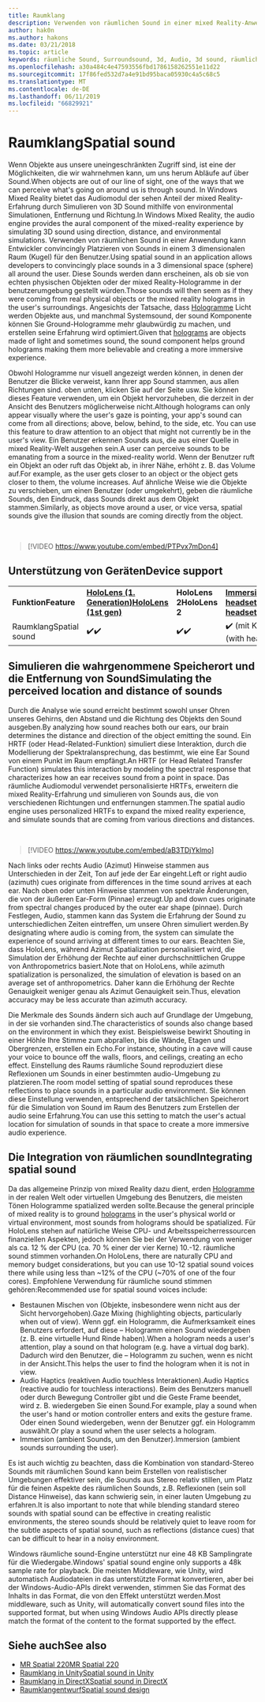 ```yaml
---
title: Raumklang
description: Verwenden von räumlichen Sound in einer mixed Reality-Anwendung, können Sie Sounds in einem 3D-Raum convincingly zu platzieren.
author: hak0n
ms.author: hakons
ms.date: 03/21/2018
ms.topic: article
keywords: räumliche Sound, Surroundsound, 3d, Audio, 3d sound, räumliche audio
ms.openlocfilehash: a30a484c4e47593556fbd1786158262551e11d22
ms.sourcegitcommit: 17f86fed532d7a4e91bd95baca05930c4a5c68c5
ms.translationtype: MT
ms.contentlocale: de-DE
ms.lasthandoff: 06/11/2019
ms.locfileid: "66829921"
---
```

# <a name="spatial-sound"></a><span data-ttu-id="cff69-104">Raumklang</span><span class="sxs-lookup"><span data-stu-id="cff69-104">Spatial sound</span></span>

<span data-ttu-id="cff69-105">Wenn Objekte aus unsere uneingeschränkten Zugriff sind, ist eine der Möglichkeiten, die wir wahrnehmen kann, um uns herum Abläufe auf über Sound.</span><span class="sxs-lookup"><span data-stu-id="cff69-105">When objects are out of our line of sight, one of the ways that we can perceive what's going on around us is through sound.</span></span> <span data-ttu-id="cff69-106">In Windows Mixed Reality bietet das Audiomodul der sehen Anteil der mixed Reality-Erfahrung durch Simulieren von 3D Sound mithilfe von environmental Simulationen, Entfernung und Richtung.</span><span class="sxs-lookup"><span data-stu-id="cff69-106">In Windows Mixed Reality, the audio engine provides the aural component of the mixed-reality experience by simulating 3D sound using direction, distance, and environmental simulations.</span></span> <span data-ttu-id="cff69-107">Verwenden von räumlichen Sound in einer Anwendung kann Entwickler convincingly Platzieren von Sounds in einem 3 dimensionalen Raum (Kugel) für den Benutzer.</span><span class="sxs-lookup"><span data-stu-id="cff69-107">Using spatial sound in an application allows developers to convincingly place sounds in a 3 dimensional space (sphere) all around the user.</span></span> <span data-ttu-id="cff69-108">Diese Sounds werden dann erscheinen, als ob sie von echten physischen Objekten oder der mixed Reality-Hologramme in der benutzerumgebung gestellt würden.</span><span class="sxs-lookup"><span data-stu-id="cff69-108">Those sounds will then seem as if they were coming from real physical objects or the mixed reality holograms in the user's surroundings.</span></span> <span data-ttu-id="cff69-109">Angesichts der Tatsache, dass [Hologramme](hologram.md) Licht werden Objekte aus, und manchmal Systemsound, der sound Komponente können Sie Ground-Hologramme mehr glaubwürdig zu machen, und erstellen seine Erfahrung wird optimiert.</span><span class="sxs-lookup"><span data-stu-id="cff69-109">Given that [holograms](hologram.md) are objects made of light and sometimes sound, the sound component helps ground holograms making them more believable and creating a more immersive experience.</span></span>

<span data-ttu-id="cff69-110">Obwohl Hologramme nur visuell angezeigt werden können, in denen der Benutzer die Blicke verweist, kann Ihrer app Sound stammen, aus allen Richtungen sind. oben unten, klicken Sie auf der Seite usw. Sie können dieses Feature verwenden, um ein Objekt hervorzuheben, die derzeit in der Ansicht des Benutzers möglicherweise nicht.</span><span class="sxs-lookup"><span data-stu-id="cff69-110">Although holograms can only appear visually where the user's gaze is pointing, your app's sound can come from all directions; above, below, behind, to the side, etc. You can use this feature to draw attention to an object that might not currently be in the user's view.</span></span> <span data-ttu-id="cff69-111">Ein Benutzer erkennen Sounds aus, die aus einer Quelle in mixed Reality-Welt ausgehen sein.</span><span class="sxs-lookup"><span data-stu-id="cff69-111">A user can perceive sounds to be emanating from a source in the mixed-reality world.</span></span> <span data-ttu-id="cff69-112">Wenn der Benutzer ruft ein Objekt an oder ruft das Objekt ab, in ihrer Nähe, erhöht z. B. das Volume auf.</span><span class="sxs-lookup"><span data-stu-id="cff69-112">For example, as the user gets closer to an object or the object gets closer to them, the volume increases.</span></span> <span data-ttu-id="cff69-113">Auf ähnliche Weise wie die Objekte zu verschieben, um einen Benutzer (oder umgekehrt), geben die räumliche Sounds, den Eindruck, dass Sounds direkt aus dem Objekt stammen.</span><span class="sxs-lookup"><span data-stu-id="cff69-113">Similarly, as objects move around a user, or vice versa, spatial sounds give the illusion that sounds are coming directly from the object.</span></span>

<br>

>[!VIDEO https://www.youtube.com/embed/PTPvx7mDon4]

## <a name="device-support"></a><span data-ttu-id="cff69-114">Unterstützung von Geräten</span><span class="sxs-lookup"><span data-stu-id="cff69-114">Device support</span></span>

<table>
    <colgroup>
    <col width="25%" />
    <col width="25%" />
    <col width="25%" />
    <col width="25%" />
    </colgroup>
    <tr>
        <td><span data-ttu-id="cff69-115"><strong>Funktion</strong></span><span class="sxs-lookup"><span data-stu-id="cff69-115"><strong>Feature</strong></span></span></td>
        <td><span data-ttu-id="cff69-116"><a href="hololens-hardware-details.md"><strong>HoloLens (1. Generation)</strong></a></span><span class="sxs-lookup"><span data-stu-id="cff69-116"><a href="hololens-hardware-details.md"><strong>HoloLens (1st gen)</strong></a></span></span></td>
        <td><span data-ttu-id="cff69-117"><strong>HoloLens 2</strong></span><span class="sxs-lookup"><span data-stu-id="cff69-117"><strong>HoloLens 2</strong></span></span></td>
        <td><span data-ttu-id="cff69-118"><a href="immersive-headset-hardware-details.md"><strong>Immersive headsets</strong></a></span><span class="sxs-lookup"><span data-stu-id="cff69-118"><a href="immersive-headset-hardware-details.md"><strong>Immersive headsets</strong></a></span></span></td>
    </tr>
     <tr>
        <td><span data-ttu-id="cff69-119">Raumklang</span><span class="sxs-lookup"><span data-stu-id="cff69-119">Spatial sound</span></span></td>
        <td><span data-ttu-id="cff69-120">✔️</span><span class="sxs-lookup"><span data-stu-id="cff69-120">✔️</span></span></td>
        <td><span data-ttu-id="cff69-121">✔️</span><span class="sxs-lookup"><span data-stu-id="cff69-121">✔️</span></span></td>
        <td><span data-ttu-id="cff69-122">✔️ (mit Kopfhörer)</span><span class="sxs-lookup"><span data-stu-id="cff69-122">✔️ (with headphones)</span></span></td>
    </tr>
</table>

## <a name="simulating-the-perceived-location-and-distance-of-sounds"></a><span data-ttu-id="cff69-123">Simulieren die wahrgenommene Speicherort und die Entfernung von Sound</span><span class="sxs-lookup"><span data-stu-id="cff69-123">Simulating the perceived location and distance of sounds</span></span>

<span data-ttu-id="cff69-124">Durch die Analyse wie sound erreicht bestimmt sowohl unser Ohren unseres Gehirns, den Abstand und die Richtung des Objekts den Sound ausgeben.</span><span class="sxs-lookup"><span data-stu-id="cff69-124">By analyzing how sound reaches both our ears, our brain determines the distance and direction of the object emitting the sound.</span></span> <span data-ttu-id="cff69-125">Ein HRTF (oder Head-Related-Funktion) simuliert diese Interaktion, durch die Modellierung der Spektralansprechung, das bestimmt, wie eine Ear Sound von einem Punkt im Raum empfängt.</span><span class="sxs-lookup"><span data-stu-id="cff69-125">An HRTF (or Head Related Transfer Function) simulates this interaction by modeling the spectral response that characterizes how an ear receives sound from a point in space.</span></span> <span data-ttu-id="cff69-126">Das räumliche Audiomodul verwendet personalisierte HRTFs, erweitern die mixed Reality-Erfahrung und simulieren von Sounds aus, die von verschiedenen Richtungen und entfernungen stammen.</span><span class="sxs-lookup"><span data-stu-id="cff69-126">The spatial audio engine uses personalized HRTFs to expand the mixed reality experience, and simulate sounds that are coming from various directions and distances.</span></span>

<br>

>[!VIDEO https://www.youtube.com/embed/aB3TDjYklmo]

<span data-ttu-id="cff69-127">Nach links oder rechts Audio (Azimut) Hinweise stammen aus Unterschieden in der Zeit, Ton auf jede der Ear eingeht.</span><span class="sxs-lookup"><span data-stu-id="cff69-127">Left or right audio (azimuth) cues originate from differences in the time sound arrives at each ear.</span></span> <span data-ttu-id="cff69-128">Nach oben oder unten Hinweise stammen von spektrale Änderungen, die von der äußeren Ear-Form (Pinnae) erzeugt.</span><span class="sxs-lookup"><span data-stu-id="cff69-128">Up and down cues originate from spectral changes produced by the outer ear shape (pinnae).</span></span> <span data-ttu-id="cff69-129">Durch Festlegen, Audio, stammen kann das System die Erfahrung der Sound zu unterschiedlichen Zeiten eintreffen, um unsere Ohren simuliert werden.</span><span class="sxs-lookup"><span data-stu-id="cff69-129">By designating where audio is coming from, the system can simulate the experience of sound arriving at different times to our ears.</span></span> <span data-ttu-id="cff69-130">Beachten Sie, dass HoloLens, während Azimut Spatialization personalisiert wird, die Simulation der Erhöhung der Rechte auf einer durchschnittlichen Gruppe von Anthropometrics basiert.</span><span class="sxs-lookup"><span data-stu-id="cff69-130">Note that on HoloLens, while azimuth spatialization is personalized, the simulation of elevation is based on an average set of anthropometrics.</span></span> <span data-ttu-id="cff69-131">Daher kann die Erhöhung der Rechte Genauigkeit weniger genau als Azimut Genauigkeit sein.</span><span class="sxs-lookup"><span data-stu-id="cff69-131">Thus, elevation accuracy may be less accurate than azimuth accuracy.</span></span>

<span data-ttu-id="cff69-132">Die Merkmale des Sounds ändern sich auch auf Grundlage der Umgebung, in der sie vorhanden sind.</span><span class="sxs-lookup"><span data-stu-id="cff69-132">The characteristics of sounds also change based on the environment in which they exist.</span></span> <span data-ttu-id="cff69-133">Beispielsweise bewirkt Shouting in einer Höhle Ihre Stimme zum abprallen, bis die Wände, Etagen und Obergrenzen, erstellen ein Echo.</span><span class="sxs-lookup"><span data-stu-id="cff69-133">For instance, shouting in a cave will cause your voice to bounce off the walls, floors, and ceilings, creating an echo effect.</span></span> <span data-ttu-id="cff69-134">Einstellung des Raums räumliche Sound reproduziert diese Reflexionen um Sounds in einer bestimmten audio-Umgebung zu platzieren.</span><span class="sxs-lookup"><span data-stu-id="cff69-134">The room model setting of spatial sound reproduces these reflections to place sounds in a particular audio environment.</span></span> <span data-ttu-id="cff69-135">Sie können diese Einstellung verwenden, entsprechend der tatsächlichen Speicherort für die Simulation von Sound im Raum des Benutzers zum Erstellen der audio seine Erfahrung.</span><span class="sxs-lookup"><span data-stu-id="cff69-135">You can use this setting to match the user's actual location for simulation of sounds in that space to create a more immersive audio experience.</span></span>

## <a name="integrating-spatial-sound"></a><span data-ttu-id="cff69-136">Die Integration von räumlichen sound</span><span class="sxs-lookup"><span data-stu-id="cff69-136">Integrating spatial sound</span></span>

<span data-ttu-id="cff69-137">Da das allgemeine Prinzip von mixed Reality dazu dient, erden [Hologramme](hologram.md) in der realen Welt oder virtuellen Umgebung des Benutzers, die meisten Tönen Hologramme spatialized werden sollte.</span><span class="sxs-lookup"><span data-stu-id="cff69-137">Because the general principle of mixed reality is to ground [holograms](hologram.md) in the user's physical world or virtual environment, most sounds from holograms should be spatialized.</span></span> <span data-ttu-id="cff69-138">Für HoloLens stehen auf natürliche Weise CPU- und Arbeitsspeicherressourcen finanziellen Aspekten, jedoch können Sie bei der Verwendung von weniger als ca. 12 % der CPU (ca. 70 % einer der vier Kerne) 10.-12. räumliche sound stimmen vorhanden.</span><span class="sxs-lookup"><span data-stu-id="cff69-138">On HoloLens, there are naturally CPU and memory budget considerations, but you can use 10-12 spatial sound voices there while using less than ~12% of the CPU (~70% of one of the four cores).</span></span> <span data-ttu-id="cff69-139">Empfohlene Verwendung für räumliche sound stimmen gehören:</span><span class="sxs-lookup"><span data-stu-id="cff69-139">Recommended use for spatial sound voices include:</span></span>
* <span data-ttu-id="cff69-140">Bestaunen Mischen von (Objekte, insbesondere wenn nicht aus der Sicht hervorgehoben).</span><span class="sxs-lookup"><span data-stu-id="cff69-140">Gaze Mixing (highlighting objects, particularly when out of view).</span></span> <span data-ttu-id="cff69-141">Wenn ggf. ein Hologramm, die Aufmerksamkeit eines Benutzers erfordert, auf diese – Hologramm einen Sound wiedergeben (z. B. eine virtuelle Hund Rinde haben).</span><span class="sxs-lookup"><span data-stu-id="cff69-141">When a hologram needs a user's attention, play a sound on that hologram (e.g. have a virtual dog bark).</span></span> <span data-ttu-id="cff69-142">Dadurch wird den Benutzer, die – Hologramm zu suchen, wenn es nicht in der Ansicht.</span><span class="sxs-lookup"><span data-stu-id="cff69-142">This helps the user to find the hologram when it is not in view.</span></span>
* <span data-ttu-id="cff69-143">Audio Haptics (reaktiven Audio touchless Interaktionen).</span><span class="sxs-lookup"><span data-stu-id="cff69-143">Audio Haptics (reactive audio for touchless interactions).</span></span> <span data-ttu-id="cff69-144">Beim des Benutzers manuell oder durch Bewegung Controller gibt und die Geste Frame beendet, wird z. B. wiedergeben Sie einen Sound.</span><span class="sxs-lookup"><span data-stu-id="cff69-144">For example, play a sound when the user's hand or motion controller enters and exits the gesture frame.</span></span> <span data-ttu-id="cff69-145">Oder einen Sound wiedergeben, wenn der Benutzer ggf. ein Hologramm auswählt.</span><span class="sxs-lookup"><span data-stu-id="cff69-145">Or play a sound when the user selects a hologram.</span></span>
* <span data-ttu-id="cff69-146">Immersion (ambient Sounds, um den Benutzer).</span><span class="sxs-lookup"><span data-stu-id="cff69-146">Immersion (ambient sounds surrounding the user).</span></span>

<span data-ttu-id="cff69-147">Es ist auch wichtig zu beachten, dass die Kombination von standard-Stereo Sounds mit räumlichen Sound kann beim Erstellen von realistischer Umgebungen effektiver sein, die Sounds aus Stereo relativ stillen, um Platz für die feinen Aspekte des räumlichen Sounds, z.B. Reflexionen (sein soll Distance Hinweise), das kann schwierig sein, in einer lauten Umgebung zu erfahren.</span><span class="sxs-lookup"><span data-stu-id="cff69-147">It is also important to note that while blending standard stereo sounds with spatial sound can be effective in creating realistic environments, the stereo sounds should be relatively quiet to leave room for the subtle aspects of spatial sound, such as reflections (distance cues) that can be difficult to hear in a noisy environment.</span></span>

<span data-ttu-id="cff69-148">Windows räumliche sound-Engine unterstützt nur eine 48 KB Samplingrate für die Wiedergabe.</span><span class="sxs-lookup"><span data-stu-id="cff69-148">Windows' spatial sound engine only supports a 48k sample rate for playback.</span></span> <span data-ttu-id="cff69-149">Die meisten Middleware, wie Unity, wird automatisch Audiodateien in das unterstützte Format konvertieren, aber bei der Windows-Audio-APIs direkt verwenden, stimmen Sie das Format des Inhalts in das Format, die von den Effekt unterstützt werden.</span><span class="sxs-lookup"><span data-stu-id="cff69-149">Most middleware, such as Unity, will automatically convert sound files into the supported format, but when using Windows Audio APIs directly please match the format of the content to the format supported by the effect.</span></span>

## <a name="see-also"></a><span data-ttu-id="cff69-150">Siehe auch</span><span class="sxs-lookup"><span data-stu-id="cff69-150">See also</span></span>
* [<span data-ttu-id="cff69-151">MR Spatial 220</span><span class="sxs-lookup"><span data-stu-id="cff69-151">MR Spatial 220</span></span>](holograms-220.md)
* [<span data-ttu-id="cff69-152">Raumklang in Unity</span><span class="sxs-lookup"><span data-stu-id="cff69-152">Spatial sound in Unity</span></span>](spatial-sound-in-unity.md)
* [<span data-ttu-id="cff69-153">Raumklang in DirectX</span><span class="sxs-lookup"><span data-stu-id="cff69-153">Spatial sound in DirectX</span></span>](spatial-sound-in-directx.md)
* [<span data-ttu-id="cff69-154">Raumklangentwurf</span><span class="sxs-lookup"><span data-stu-id="cff69-154">Spatial sound design</span></span>](spatial-sound-design.md)
